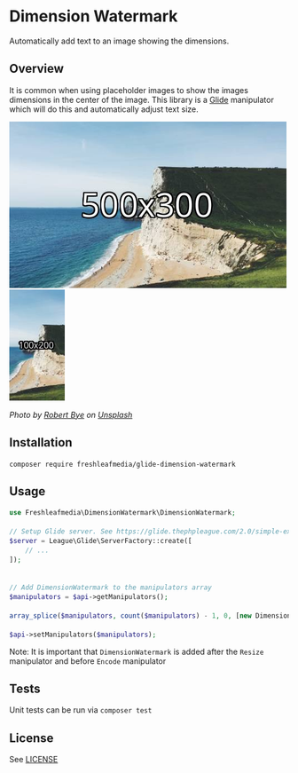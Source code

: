 # Dimension Watermark

Automatically add text to an image showing the dimensions.


## Overview

It is common when using placeholder images to show the images dimensions in the center of the image.
This library is a [Glide](https://github.com/thephpleague/glide) manipulator which will do this and automatically
adjust text size. 

![500x300](examples/500x300.jpg)
![100x200](examples/100x200.jpg)

*Photo by [Robert Bye](https://unsplash.com/es/@robertbye) on [Unsplash](https://unsplash.com/s/photos/dorset)*


## Installation

```
composer require freshleafmedia/glide-dimension-watermark
```


## Usage

```php
use Freshleafmedia\DimensionWatermark\DimensionWatermark;

// Setup Glide server. See https://glide.thephpleague.com/2.0/simple-example/
$server = League\Glide\ServerFactory::create([
    // ...
]);


// Add DimensionWatermark to the manipulators array
$manipulators = $api->getManipulators();

array_splice($manipulators, count($manipulators) - 1, 0, [new DimensionWatermark()]);

$api->setManipulators($manipulators);
```

Note: It is important that `DimensionWatermark` is added after the `Resize` manipulator and before `Encode` manipulator



## Tests

Unit tests can be run via `composer test`


## License

See [LICENSE](LICENSE)
